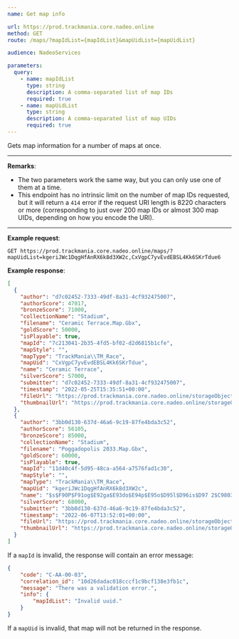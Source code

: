 ```yaml
---
name: Get map info

url: https://prod.trackmania.core.nadeo.online
method: GET
route: /maps/?mapIdList={mapIdList}&mapUidList={mapUidList}

audience: NadeoServices

parameters:
  query:
    - name: mapIdList
      type: string
      description: A comma-separated list of map IDs
      required: true
    - name: mapUidList
      type: string
      description: A comma-separated list of map UIDs
      required: true
---
```


Gets map information for a number of maps at once.

---

**Remarks**:
- The two parameters work the same way, but you can only use one of them at a time.
- This endpoint has no intrinsic limit on the number of map IDs requested, but it will return a `414` error if the request URI length is 8220 characters or more (corresponding to just over 200 map IDs or almost 300 map UIDs, depending on how you encode the URI).

---

**Example request**:
```plain
GET https://prod.trackmania.core.nadeo.online/maps/?mapUidList=kgeriJWc1DqgHfAnRX6k8d3XW2c,CxVgpC7yvEvdEBSL4Kk6SKrTdue6
```

**Example response**:
```json
[
  {
    "author": "d7c02452-7333-49df-8a31-4cf932475007",
    "authorScore": 47017,
    "bronzeScore": 71000,
    "collectionName": "Stadium",
    "filename": "Ceramic Terrace.Map.Gbx",
    "goldScore": 50000,
    "isPlayable": true,
    "mapId": "7c213041-2b35-4fd5-bf02-d2d6815b1cfe",
    "mapStyle": "",
    "mapType": "TrackMania\\TM_Race",
    "mapUid": "CxVgpC7yvEvdEBSL4Kk6SKrTdue",
    "name": "Ceramic Terrace",
    "silverScore": 57000,
    "submitter": "d7c02452-7333-49df-8a31-4cf932475007",
    "timestamp": "2022-05-25T15:35:51+00:00",
    "fileUrl": "https://prod.trackmania.core.nadeo.online/storageObjects/8c8ef6fd-cbfd-4e38-acb1-ca91aeb9e3b5",
    "thumbnailUrl": "https://prod.trackmania.core.nadeo.online/storageObjects/6ce08d22-1bce-4a35-997d-208a3ef3fa18.jpg"
  },
  {
    "author": "3bb0d130-637d-46a6-9c19-87fe4bda3c52",
    "authorScore": 56105,
    "bronzeScore": 85000,
    "collectionName": "Stadium",
    "filename": "Poggadopolis 2033.Map.Gbx",
    "goldScore": 60000,
    "isPlayable": true,
    "mapId": "11d40c4f-5d95-48ca-a564-a7576fad1c30",
    "mapStyle": "",
    "mapType": "TrackMania\\TM_Race",
    "mapUid": "kgeriJWc1DqgHfAnRX6k8d3XW2c",
    "name": "$s$F90P$F91og$E92ga$E93do$E94p$E95o$D95l$D96is$D97 2$C9803$C993",
    "silverScore": 68000,
    "submitter": "3bb0d130-637d-46a6-9c19-87fe4bda3c52",
    "timestamp": "2022-06-07T13:52:01+00:00",
    "fileUrl": "https://prod.trackmania.core.nadeo.online/storageObjects/f18834d8-63ba-4bf9-b485-9ce5453c2117",
    "thumbnailUrl": "https://prod.trackmania.core.nadeo.online/storageObjects/0e98d63f-9320-4bd0-9a10-39d1353dc1a8.jpg"
  }
]
```

If a `mapId` is invalid, the response will contain an error message:

```json
{
    "code": "C-AA-00-03",
    "correlation_id": "10d26dadac018cccf1c9bcf138e3fb1c",
    "message": "There was a validation error.",
    "info": {
        "mapIdList": "Invalid uuid."
    }
}
```

If a `mapUid` is invalid, that map will not be returned in the response.
